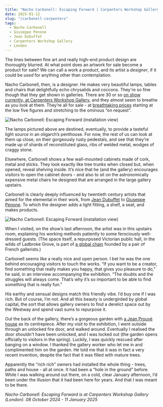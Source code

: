 ```yaml
---
title: "Nacho Carbonell: Escaping Forward | Carpenters Workshop Gallery"
date: 2025-01-12
slug: "/carbonell-carpenters"
tags:
  - Nacho Carbonell
  - Giuseppe Penone
  - Jean Dubuffet
  - Carpenters Workshop Gallery
  - London
---
```


The lines between fine art and really high-end product design are thoroughly blurred. At what point does an artwork for sale become a product for sale? We can call a work a product, and its artist a _designer_, if it could be _used_ for anything other than contemplation.

Nacho Carbonell, then, is a designer. He makes very beautiful lamps, tables and chairs that delightfully echo chrysalids and coccons. They're so fine though that they get shown in galleries. There are 30 or so [on show currently, at Carpenters Workshop Gallery](https://carpentersworkshopgallery.com/exhibitions/escapingforward-carbonell-london-2024/), and they almost seem to breathe as you look at them. They’re all for sale - at [breathtaking prices](https://www.artsy.net/artist/nacho-carbonell) starting at the low five figures and stretching to the ominous “on request”.

![Nacho Carbonell: Escaping Forward (installation view)](/carbonell-carpenters-1.jpg)

The lamps pictured above are destined, eventually, to provide a tasteful light source in an oligarch’s penthouse. For now, the rest of us can look at them up close, on their gorgeously rusty pedestals, and see that they’re made up of shards of reconstituted glass, ribs of welded metal, wodges of craggy stone.

Elsewhere, Carbonell shows a few wall-mounted cabinets made of cork, metal and sticks. They look exactly like tree trunks when closed but, when opened, reveal shelving inside. It’s nice that he (and the gallery) encourages visitors to open the cabinet doors - and also to sit on the astronomically expensive metal chairs he designed that are arranged in the large gallery upstairs.

Carbonell is clearly deeply influenced by twentieth century artists that aimed for the elemental in their work, from [Jean Dubuffet](https://artangled.com/tags/jean-dubuffet/) to [Giuseppe Penone](https://artangled.com/tags/giuseppe-penone/). To which the designer adds a light fitting, a shelf, a seat, and makes products.

![Nacho Carbonell: Escaping Forward (installation view)](/carbonell-carpenters-2.jpg)

When I visited, on the show’s last afternoon, the artist was in this upstairs room, explaining his working methods patiently to some ferociously well-dressed guests. (The space itself, a repurposed Victorian public hall, in the wilds of Ladbroke Grove, is part of [a global chain](https://www.vanityfair.fr/culture/article/fulgurante-success-story-carpenters-workshop) founded by a pair of French gallerists.)

Carbonell seems like a really nice and open person. I bet he was the one behind encouraging visitors to touch the works. “If you want to be a creator, find something that really makes you happy, that gives you pleasure to do,” he said, in an interview accompanying the exhibition. “The doubts and the struggles will always come. That’s why it’s so important to be able to find something that is really fun.”

His earthy and sensual designs match this friendly vibe. I’d buy one if I was rich. But of course, I’m not. And all this beauty is undergirded by global capital, the sort that allows gallery owners to find a derelict space out by the Westway and spend vast sums to repurpose it.

Out the back of the gallery, there’s a gorgeous garden with [a Jean Prouvé house](https://carpentersworkshopgallery.com/exhibitions/maison-demontable-prouve-london-2024/) as its centrepiece. After my visit to the exhibition, I went outside through an unlocked fire door, and walked around. Eventually I realised the door shouldn't have been unlocked, and I was locked out (the garden opens officially to visitors in the spring). Luckily, I was quickly rescued after banging on a window. I thanked the gallery worker who let me in and complimented him on the garden. He told me that it was in fact a very recent invention, despite the fact that it was filled with mature trees.

Apparently the “rich rich” owners had installed the whole thing - trees, paths and house - all at once. It had been a “hole in the ground” before. While I was walking around out there, on a cold, clear January afternoon, I’d been under the illusion that it had been here for years. And that I was meant to be there.

_Nacho Carbonell: Escaping Forward is at Carpenters Workshop Gallery (London). 08 October 2024 - 11 January 2025_
